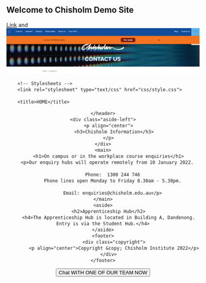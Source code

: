 ## **Welcome to Chisholm Demo Site**

[Link](https://www.chisholm.edu.au/) and ![Image](Chisholm.jpg)

 <html>
 <head>
	    <!-- Metas -->
		<meta name="viewport" content="width=device-width, initial-scale=1.0">
		
		<!-- Stylesheets -->
		<link rel="stylesheet" type="text/css" href="css/style.css">
		
		<title>HOME</title>
</head>
<body>
<script type="text/javascript" charset="utf-8">
  (function (g, e, n, es, ys) {
    g['_genesysJs'] = e;
    g[e] = g[e] || function () {
      (g[e].q = g[e].q || []).push(arguments)
    };
    g[e].t = 1 * new Date();
    g[e].c = es;
    ys = document.createElement('script'); ys.async = 1; ys.src = n; ys.charset = 'utf-8'; document.head.appendChild(ys);
  })(window, 'Genesys', 'https://apps.mypurecloud.com.au/genesys-bootstrap/genesys.min.js', {
    environment: 'apse2',
    deploymentId: '014fd7be-96a4-482b-8172-a642689661a8'
  });
</script>
	<header>
		
	</header>
	<div class="aside-left">
		<p align="center">
			<h3>Chisholm Information</h3>
		</p>
	</div>
	<main>
		<h1>On campus or in the workplace course enquiries</h1>
		<p>Our enquiry hubs will operate remotely from 10 January 2022. 

		   Phone:  1300 244 746
		   Phone lines open Monday to Friday 8.30am - 5.30pm.

		   Email: enquiries@chisholm.edu.au</p>
	</main>
	<aside>
		<h2>Apprenticeship Hub</h2>
		<h4>The Apprenticeship Hub is located in Building A, Dandenong. Entry is via the Student Hub.</h4>
	</aside>
	<footer>
			<div class="copyright">
			<p align="center">Copyright &copy; Chisholm Institute 2022</p>
		</div>
	</footer>

<script src="https://apps.mypurecloud.com.au/widgets/9.0/cxbus.min.js" onload="javascript:CXBus.configure({debug:false,pluginsPath:'https://apps.mypurecloud.com.au/widgets/9.0/plugins/'}); CXBus.loadPlugin('widgets-core');"></script>

<script>
  window._genesys = {
    "widgets": {
      "webchat": {
        "transport": {
          "type": "purecloud-v2-sockets",
          "dataURL": "https://api.mypurecloud.com.au",
          "deploymentKey": "99897707-60b8-4527-883d-afa00c14bd49",
          "orgGuid": "99d21775-62de-44cb-a90d-6d7010d44524",
          "interactionData": {
            "routing": {
              "targetType": "QUEUE",
              "targetAddress": "Demo Queue",
              "priority": 2
            }
          }
        },
        "userData": {
          "addressStreet": "",
          "addressCity": "",
          "addressPostalCode": "",
          "addressState": "",
          "phoneNumber": "",
          "customField1Label": "",
          "customField1": "",
          "customField2Label": "",
          "customField2": "",
          "customField3Label": "",
          "customField3": ""
        }
      }
    }
  };

  function getAdvancedConfig() {
    return {
      "form": {
        "autoSubmit": false,
        "firstname": "",
        "lastname": "",
        "email": "",
        "subject": ""
      },
      "formJSON": {
        "wrapper": "<table></table>",
        "inputs": [
          {
            "id": "cx_webchat_form_firstname",
            "name": "firstname",
            "maxlength": "100",
            "placeholder": "Required",
            "label": "First Name"
          },
          {
            "id": "cx_webchat_form_lastname",
            "name": "lastname",
            "maxlength": "100",
            "placeholder": "Required",
            "label": "Last Name"
          },
          {
            "id": "cx_webchat_form_email",
            "name": "email",
            "maxlength": "100",
            "placeholder": "Optional",
            "label": "Email"
          },
          {
            "id": "cx_webchat_form_subject",
            "name": "subject",
            "maxlength": "100",
            "placeholder": "Optional",
            "label": "Subject"
          }
	          {
            "id": "cx_webchat_form_prospective_student",
            "name": "ProspectiveStudent",
            "maxlength": "100",
            "placeholder": "Custom data placeholder",
            "label": "Prospective Student",
            "value": "Yes"
          },
          {
            "id": "cx_webchat_form_student_support",
            "name": "StudentSupport",
            "maxlength": "100",
            "placeholder": "Custom data placeholder",
            "label": "Student Support",
            "value": "No"
          }
	{	
	<label for="Student">Type of Student:</label>

		<select name="Student" id="Student">
  		<option value="Prospective Student">Prospective Student</option>
  		<option value="Student Support">Student Support</option>
		</select>
	}
        ]
      }
    };
  }

  const customPlugin = CXBus.registerPlugin('Custom');
</script>

<button type="button" id="chat-button" onclick="customPlugin.command('WebChat.open', getAdvancedConfig());">Chat WITH ONE OF OUR TEAM NOW</button>


</body>
</html>
